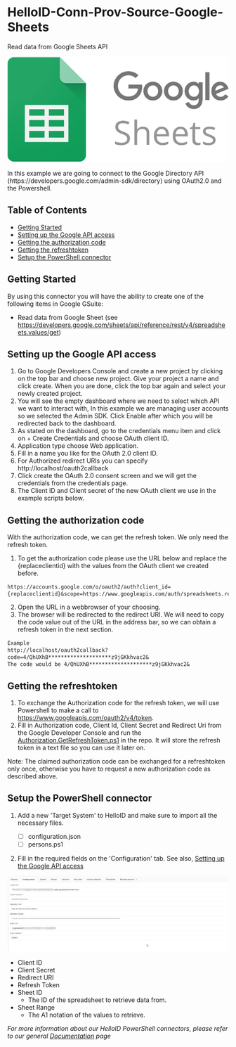 # HelloID-Conn-Prov-Source-Google-Sheets
Read data from Google Sheets API
 
<p align="center">
  <img src="Assets/GoogleLogo.png">
</p>
In this example we are going to connect to the Google Directory API (https://developers.google.com/admin-sdk/directory) using OAuth2.0 and the Powershell.

<!-- TABLE OF CONTENTS -->
## Table of Contents
* [Getting Started](#getting-started)
* [Setting up the Google API access](#setting-up-the-google-api-access)
* [Getting the authorization code](#getting-the-authorization-code)
* [Getting the refreshtoken](#getting-the-refreshtoken)
* [Setup the PowerShell connector](#setup-the-powerShell-connector)

<!-- GETTING STARTED -->
## Getting Started
By using this connector you will have the ability to create one of the following items in Google GSuite:

* Read data from Google Sheet (see https://developers.google.com/sheets/api/reference/rest/v4/spreadsheets.values/get)


## Setting up the Google API access
 1. Go to Google Developers Console and create a new project by clicking on the top bar and choose new project. Give your project a name and click create. When you are done, click the top bar again and select your newly created project.
 2. You will see the empty dashboard where we need to select which API we want to interact with, In this example we are managing user accounts so we selected the Admin SDK. Click Enable after which you will be redirected back to the dashboard.
 3. As stated on the dashboard, go to the credentials menu item and click on + Create Credentials and choose OAuth client ID.
 4. Application type choose Web application.
 5. Fill in a name you like for the OAuth 2.0 client ID.
 6. For Authorized redirect URIs you can specify http://localhost/oauth2callback
 7. Click create the OAuth 2.0 consent screen and we will get the credentials from the credentials page.
 8. The Client ID and Client secret of the new OAuth client we use in the example scripts below.


## Getting the authorization code
With the authorization code, we can get the refresh token. We only need the refresh token. 
1. To get the authorization code please use the URL below and replace the {replaceclientid} with the values from the OAuth client we created before.
```
https://accounts.google.com/o/oauth2/auth?client_id={replaceclientid}&scope=https://www.googleapis.com/auth/spreadsheets.readonly&response_type=code&redirect_uri=http://localhost/oauth2callback&access_type=offline&approval_prompt=force
```
2. Open the URL in a webbrowser of your choosing.
3. The browser will be redirected to the redirect URI. We will need to copy the code value out of the URL in the address bar, so we can obtain a refresh token in the next section.
```
Example
http://localhost/oauth2callback?code=4/QhUXhB********************z9jGKkhvac2&
The code would be 4/QhUXhB********************z9jGKkhvac2&
```

## Getting the refreshtoken
1. To exchange the Authorization code for the refresh token, we will use Powershell to make a call to https://www.googleapis.com/oauth2/v4/token. 
2. Fill in Authorization code, Client Id, Client Secret and Redirect Uri from the Google Developer Console and run the [Authorization.GetRefreshToken.ps1](Scripts/Authorization.GetRefreshToken.ps1) in the repo. It will store the refresh token in a text file so you can use it later on.

Note: The claimed authorization code can be exchanged for a refreshtoken only once, otherwise you have to request a new authorization code as described above.

## Setup the PowerShell connector
1. Add a new 'Target System' to HelloID and make sure to import all the necessary files.

    - [ ] configuration.json
    - [ ] persons.ps1

2. Fill in the required fields on the 'Configuration' tab. See also, [Setting up the Google API access](#setting-up-the-google-api-access)

![image](Assets/config.png)
* Client ID
* Client Secret
* Redirect URI
* Refresh Token
* Sheet ID
  * The ID of the spreadsheet to retrieve data from.
* Sheet Range
  * The A1 notation of the values to retrieve.



_For more information about our HelloID PowerShell connectors, please refer to our general [Documentation](https://docs.helloid.com/hc/en-us/articles/360012557600-Configure-a-custom-PowerShell-source-system) page_
 
